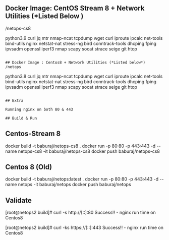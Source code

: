 
## Docker Image: CentOS Stream 8 + Network Utilities (*Listed Below )
/netops-cs8

python3.9
curl
jq
mtr
nmap-ncat
tcpdump
wget
curl
iproute
ipcalc
net-tools
bind-utils
nginx
netstat-nat
stress-ng
bird
conntrack-tools
dhcping
fping
ipvsadm
openssl
iperf3
nmap
scapy
socat
strace
seige
git
htop

```

## Docker Image : Centos8 + Network Utilities (*Listed below*)
/netops 

```
python3.8
curl
jq
mtr
nmap-ncat
tcpdump
wget
curl
iproute
ipcalc
net-tools
bind-utils
nginx
netstat-nat
stress-ng
bird
conntrack-tools
dhcping
fping
ipvsadm
openssl
iperf3
nmap
scapy
socat
strace
seige
git
htop

```

## Extra

Running nginx on both 80 & 443

## Build & Run

```
Centos-Stream 8 
------------------

docker build -t baburaj/netops-cs8 .
docker run -p 80:80 -p 443:443 -d --name netops-cs8 -it baburaj/netops-cs8
docker push baburaj/netops-cs8

Centos 8 (Old)
----------------

docker build -t baburaj/netops:latest .
docker run -p 80:80 -p 443:443 -d --name netops -it baburaj/netops
docker push baburaj/netops

Validate 
----------------

[root@netops2 build]# curl -s http://[::]:80
Success!! - nginx run time on Centos8

[root@netops2 build]# curl -ks https://[::]:443
Success!! - nginx run time on Centos8


```



